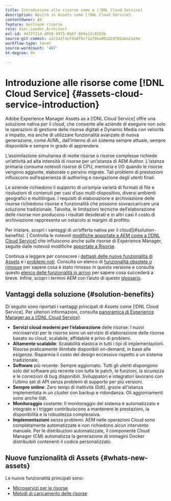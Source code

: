 ```yaml
---
title: Introduzione alle risorse come a [!DNL Cloud Service]
description: Novità in Assets come [!DNL Cloud Service].
contentOwner: AG
feature: Gestione risorse
role: User,Leader,Architect
exl-id: 4437f214-d058-4975-8b8f-869a12c8103b
source-git-commit: a2c2a1f4ef4a8f0cf1afbba001d24782a6a2a24e
workflow-type: tm+mt
source-wordcount: '467'
ht-degree: 0%

---
```


# Introduzione alle risorse come [!DNL Cloud Service] {#assets-cloud-service-introduction}

<!-- Need review information from gklebus -->

Adobe Experience Manager Assets as a [!DNL Cloud Service] offre una soluzione nativa per il cloud, che consente alle aziende di eseguire non solo le operazioni di gestione delle risorse digitali e Dynamic Media con velocità e impatto, ma anche di utilizzare funzionalità avanzate di nuova generazione, come AI/ML, dall’interno di un sistema sempre attuale, sempre disponibile e sempre in grado di apprendere.

L’assimilazione simultanea di molte risorse o risorse complesse richiede un’attività ad alta intensità di risorse per un’istanza di AEM Author. L’istanza primaria consuma notevoli risorse di CPU, memoria e I/O quando le risorse vengono aggiunte, elaborate o persino migrate. Tali problemi di prestazioni influiscono sull’esperienza di authoring e navigazione degli utenti finali.

Le aziende richiedono il supporto di un’ampia varietà di formati di file e risoluzioni di contenuti per casi d’uso multi-dispositivo, diversi ambienti geografici e multilingue. I requisiti di elaborazione e archiviazione delle risorse richiedono risorse e funzionalità che possono sovraccaricare una soluzione tradizionale. Talvolta, le limitazioni tecniche dell’elaborazione delle risorse non producono i risultati desiderati e in altri casi il costo di archiviazione rappresenta un ostacolo ai margini di profitto.

Per iniziare, scopri i vantaggi di un’offerta nativa per il cloud](#solution-benefits). [ Controlla le notevoli [modifiche apportate a AEM come a [!DNL Cloud Service]](/help/release-notes/aem-cloud-changes.md) che influiscono anche sulle risorse di Experience Manager, seguite dalle notevoli modifiche [apportate a Risorse](/help/assets/assets-cloud-changes.md).

Continua a leggere per conoscere i [dettagli delle nuove funzionalità di Assets](#whats-new-assets) e i [problemi noti](/help/release-notes/known-issues.md). Consulta un elenco di [funzionalità obsolete o rimosse](/help/release-notes/deprecated-removed-features.md) per sapere cosa è stato rimosso in questa versione e consulta questo [elenco delle funzionalità in arrivo](/help/release-notes/known-issues.md#upcoming-assets-capabilities) per sapere cosa succederà a breve. Infine, scopri i termini AEM con l’aiuto di questo [glossario](/help/overview/terminology.md).

## Vantaggi della soluzione {#solution-benefits}

Di seguito sono riportati i vantaggi principali di Assets come [!DNL Cloud Service]. Per ulteriori informazioni, consulta [panoramica di Experience Manager as a [!DNL Cloud Service]](/help/overview/introduction.md).

* **Servizi cloud moderni per l’elaborazione** delle risorse: I nuovi microservizi per le risorse sono un servizio di elaborazione delle risorse basato su cloud, scalabile, affidabile e privo di problemi.
* **Altamente scalabile**: Scalabilità elastica in tutti i tipi di implementazioni. Risorse praticamente illimitate disponibili on-demand, in base alle esigenze. Risparmia il costo del design eccessivo rispetto a un sistema tradizionale.
* **Software** più recente: Sempre aggiornato. Tutti gli utenti dispongono solo del software più recente con tutte le patch, le funzioni, la sicurezza e le correzioni di bug disponibili. Sviluppatori e integratori lavorano con l’ultimo set di API senza problemi di supporto per più versioni.
* **Sempre online**: Zero tempi di inattività (0dt), grazie all&#39;istanza implementata in un cluster con backup e ridondanza. Gli aggiornamenti sono anche 0dt.
* **Monitoraggio** costante: Il monitoraggio del sistema è automatizzato e integrato e i trigger contribuiscono a mantenere le prestazioni, la disponibilità e la robustezza complessiva.
* **Implementazioni** senza problemi: AEM nelle operazioni Cloud sono completamente automatizzate e non richiedono alcun intervento manuale. Per le distribuzioni automatizzate, il componente Cloud Manager (CM) automatizza la generazione di immagini Docker distribuibili contenenti il codice personalizzato.

## Nuove funzionalità di Assets {#whats-new-assets}

Le nuove funzionalità principali sono:

* [Microservizi per le risorse](/help/assets/asset-microservices-overview.md)
* [Metodi di caricamento delle risorse](/help/assets/add-assets.md)
